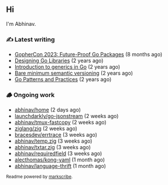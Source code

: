 ## Hi

I'm Abhinav.

### ✍️ Latest writing


- [GopherCon 2023: Future-Proof Go Packages](https://abhinavg.net/2023/09/27/future-proof-packages/) (8 months ago)
- [Designing Go Libraries](https://abhinavg.net/2022/12/06/designing-go-libraries/) (2 years ago)
- [Introduction to generics in Go](https://abhinavg.net/2022/11/23/generics-intro/) (2 years ago)
- [Bare minimum semantic versioning](https://abhinavg.net/2022/11/07/semver/) (2 years ago)
- [Go Patterns and Practices](https://abhinavg.net/2022/09/19/go-patterns-and-practices-talk/) (2 years ago)

### 🪵 Ongoing work


- [abhinav/home](https://github.com/abhinav/home) (2 days ago)
- [launchdarkly/go-jsonstream](https://github.com/launchdarkly/go-jsonstream) (2 weeks ago)
- [abhinav/tmux-fastcopy](https://github.com/abhinav/tmux-fastcopy) (2 weeks ago)
- [ziglang/zig](https://github.com/ziglang/zig) (2 weeks ago)
- [bracesdev/errtrace](https://github.com/bracesdev/errtrace) (3 weeks ago)
- [abhinav/temp.zig](https://github.com/abhinav/temp.zig) (3 weeks ago)
- [abhinav/txtar.zig](https://github.com/abhinav/txtar.zig) (3 weeks ago)
- [abhinav/requiredfield](https://github.com/abhinav/requiredfield) (3 weeks ago)
- [alecthomas/kong-yaml](https://github.com/alecthomas/kong-yaml) (1 month ago)
- [abhinav/language-thrift](https://github.com/abhinav/language-thrift) (1 month ago)

<sub>Readme powered by [markscribe](https://github.com/muesli/markscribe).</sub>
